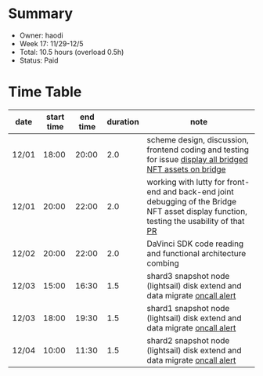 # Summary
* Owner: haodi
* Week 17: 11/29-12/5
* Total: 10.5 hours (overload 0.5h)
* Status: Paid

# Time Table
| date  | start time  | end time | duration  |  note |
|---|---|---|---|---|
| 12/01 | 18:00 | 20:00 | 2.0 | scheme design, discussion, frontend coding and testing for issue [display all bridged NFT assets on bridge](https://github.com/harmony-one/ethhmy-bridge.frontend/issues/135) |
| 12/01 | 20:00 | 22:00 | 2.0 | working with lutty for front-end and back-end joint debugging of the Bridge NFT asset display function, testing the usability of that [PR](https://github.com/harmony-one/ethhmy-bridge.frontend/pull/137) |
| 12/02 | 20:00 | 22:00 | 2.0 | DaVinci SDK code reading and functional architecture combing |
| 12/03 | 15:00 | 16:30 | 1.5 | shard3 snapshot node (lightsail) disk extend and data migrate [oncall alert](https://harmonyone.pagerduty.com/incidents/Q1KJQPEWBDV2IM) |
| 12/03 | 18:00 | 19:30 | 1.5 | shard1 snapshot node (lightsail) disk extend and data migrate [oncall alert](https://harmonyone.pagerduty.com/incidents/Q1WFRHF7L93Y2R) |
| 12/04 | 10:00 | 11:30 | 1.5 | shard2 snapshot node (lightsail) disk extend and data migrate [oncall alert](https://harmonyone.pagerduty.com/incidents/Q1Z9DHK2X8WLAM) |